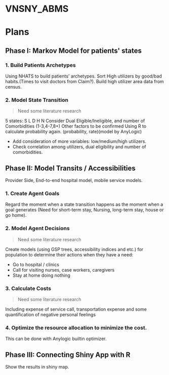 # VNSNY_ABMS
# Plans

## Phase I: Markov Model for patients' states
### 1. Build Patients Archetypes
Using NHATS to build patients' archetypes. Sort High utilizers by good/bad habits.(Times to visit doctors from Claim?). Build high utilizer area data from census.
### 2. Model State Transition
> Need some literature research

5 states: S L D H N
Consider Dual Eligible/Ineligible, and number of Comorbidities (1-3,4-7,8+)
Other factors to be confirmed
Using R to calculate probability again. (probability, rate)(model by AnyLogic)
* Add consideration of more variables: low/medium/high utilizers.
* Check correlation among utilizers, dual eligibility and number of comorbidities.

## Phase II: Model Transits / Accessibilities
Provider Side, End-to-end hospital model, mobile service models.
### 1. Create Agent Goals
Regard the moment when a state transition happens as the moment when a goal generates (Need for short-term stay, Nursing, long-term stay, house or go home).
### 2. Model Agent Decisions
> Need some literature research

Create models (using GSP trees, accessibility indices and etc.) for population to determine their actions when they have a need:
* Go to hospital / clinics
* Call for visiting nurses, case workers, caregivers
* Stay at home doing nothing
### 3. Calculate Costs
> Need some literature research

Including expense of service call, transportation expense and some quantification of negative personal feelings
### 4. Optimize the resource allocation to minimize the cost.
This can be done with Anylogic builtin optimizer.
## Phase III: Connecting Shiny App with R
Show the results in shiny map.
